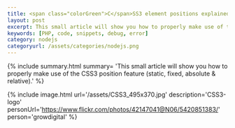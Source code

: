 ```yaml
---
title: <span class="colorGreen">C</span>SS3 element positions explained
layout: post
excerpt: This small article will show you how to properly make use of the CSS3 position feature (static, fixed, absolute & relative).
keywords: [PHP, code, snippets, debug, error]
category: nodejs
categoryurl: /assets/categories/nodejs.png
---
```

{% include summary.html summary= 'This small article will show you how to properly make use of the CSS3 position feature (static, fixed, absolute & relative).' %}

{% include image.html url='/assets/CSS3_495x370.jpg' description='CSS3-logo' personUrl='https://www.flickr.com/photos/42147041@N06/5420851383/' person='growdigital' %}
